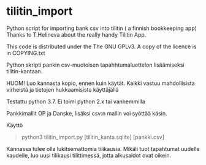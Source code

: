 # tilitin_import

Python script for importing bank csv into tilitin ( a finnish bookkeeping app)
Thanks to T.Helineva about the really handy Tilitin App.

This code is distributed under the The GNU GPLv3. A copy of the licence is in COPYING.txt  


Python skripti pankin csv-muotoisen tapahhtumaluettelon lisäämiseksi tilitin-kantaan.

HUOM!
Luo kannasta kopio, ennen kuin käytät. Kaikki vastuu mahdollisista virheistä ja tietojen hukkaamisista käyttäjällä

Testattu python 3.7. Ei toimi python 2.x tai vanhemmilla

Pankkimallit OP ja Danske, lisäksi csv:n mallin voi syöttää käsin.


Käyttö
>python3 tilitin_import.py [tilitin_kanta.sqlite] [pankki.csv]

Kannassa tulee olla lukitsemattomia tilikausia. 
Mikäli tuot tapahtumat uudelle kaudelle, luo uusi tilikausi tilittimessä, jotta alkusaldot ovat oikein.
